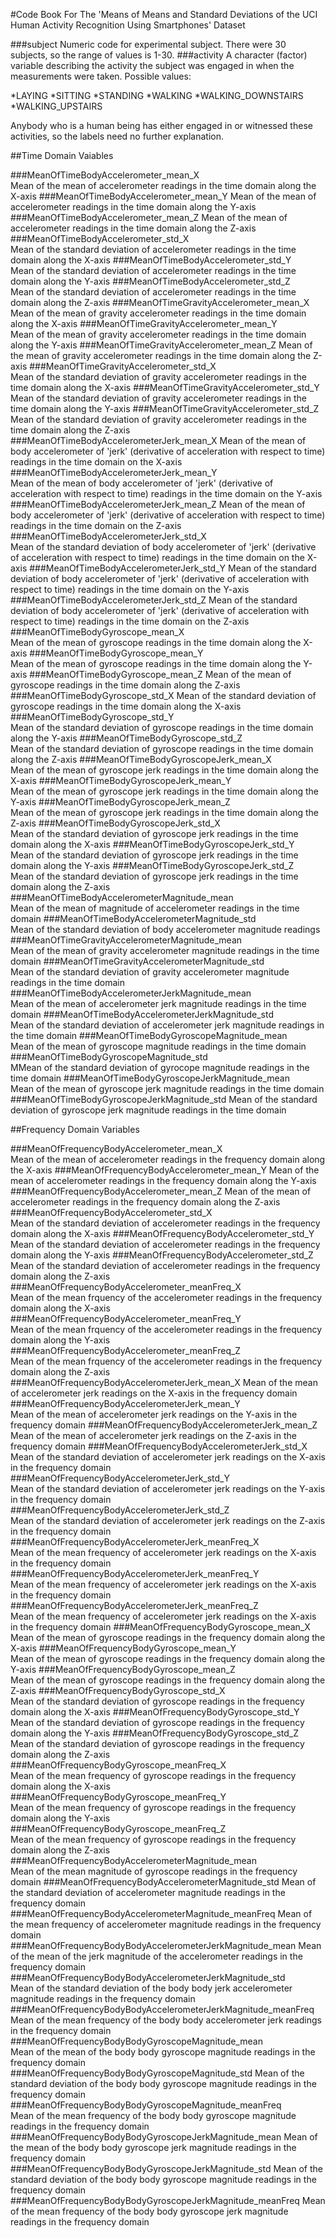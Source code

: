 #Code Book For The 'Means of Means and Standard Deviations of the UCI Human Activity Recognition Using Smartphones' Dataset 
 
###subject
Numeric code for experimental subject. There were 30 subjects, so the range of values is 1-30.
###activity
A character (factor) variable describing the activity the subject was engaged in when the measurements were taken. Possible values:

*LAYING
*SITTING
*STANDING
*WALKING
*WALKING_DOWNSTAIRS
*WALKING_UPSTAIRS

Anybody who is a human being has either engaged in or witnessed these activities, so the labels need no further explanation.

##Time Domain Vaiables

###MeanOfTimeBodyAccelerometer_mean_X                        
Mean of the mean of accelerometer readings in the time domain along the X-axis
###MeanOfTimeBodyAccelerometer_mean_Y
Mean of the mean of accelerometer readings in the time domain along the Y-axis
###MeanOfTimeBodyAccelerometer_mean_Z
Mean of the mean of accelerometer readings in the time domain along the Z-axis
###MeanOfTimeBodyAccelerometer_std_X                         
Mean of the standard deviation of accelerometer readings in the time domain along the X-axis
###MeanOfTimeBodyAccelerometer_std_Y                         
Mean of the standard deviation of accelerometer readings in the time domain along the Y-axis
###MeanOfTimeBodyAccelerometer_std_Z                         
Mean of the standard deviation of accelerometer readings in the time domain along the Z-axis
###MeanOfTimeGravityAccelerometer_mean_X
Mean of the mean of gravity accelerometer readings in the time domain along the X-axis
###MeanOfTimeGravityAccelerometer_mean_Y                     
Mean of the mean of gravity accelerometer readings in the time domain along the Y-axis
###MeanOfTimeGravityAccelerometer_mean_Z
Mean of the mean of gravity accelerometer readings in the time domain along the Z-axis
###MeanOfTimeGravityAccelerometer_std_X                      
Mean of the standard deviation of gravity accelerometer readings in the time domain along the X-axis
###MeanOfTimeGravityAccelerometer_std_Y
Mean of the standard deviation of gravity accelerometer readings in the time domain along the Y-axis
###MeanOfTimeGravityAccelerometer_std_Z                      
Mean of the standard deviation of gravity accelerometer readings in the time domain along the Z-axis
###MeanOfTimeBodyAccelerometerJerk_mean_X
Mean of the mean of body accelerometer of 'jerk' (derivative of acceleration with respect to time) readings in the time domain on the X-axis
###MeanOfTimeBodyAccelerometerJerk_mean_Y                    
Mean of the mean of body accelerometer of 'jerk' (derivative of acceleration with respect to time) readings in the time domain on the Y-axis
###MeanOfTimeBodyAccelerometerJerk_mean_Z
Mean of the mean of body accelerometer of 'jerk' (derivative of acceleration with respect to time) readings in the time domain on the Z-axis
###MeanOfTimeBodyAccelerometerJerk_std_X                     
Mean of the standard deviation of body accelerometer of 'jerk' (derivative of acceleration with respect to time) readings in the time domain on the X-axis
###MeanOfTimeBodyAccelerometerJerk_std_Y
Mean of the standard deviation of body accelerometer of 'jerk' (derivative of acceleration with respect to time) readings in the time domain on the Y-axis
###MeanOfTimeBodyAccelerometerJerk_std_Z
Mean of the standard deviation of body accelerometer of 'jerk' (derivative of acceleration with respect to time) readings in the time domain on the Z-axis
###MeanOfTimeBodyGyroscope_mean_X                            
Mean of the mean of gyroscope readings in the time domain along the X-axis
###MeanOfTimeBodyGyroscope_mean_Y                            
Mean of the mean of gyroscope readings in the time domain along the Y-axis
###MeanOfTimeBodyGyroscope_mean_Z
Mean of the mean of gyroscope readings in the time domain along the Z-axis
###MeanOfTimeBodyGyroscope_std_X
Mean of the standard deviation of gyroscope readings in the time domain along the X-axis
###MeanOfTimeBodyGyroscope_std_Y                             
Mean of the standard deviation of gyroscope readings in the time domain along the Y-axis
###MeanOfTimeBodyGyroscope_std_Z                             
Mean of the standard deviation of gyroscope readings in the time domain along the Z-axis
###MeanOfTimeBodyGyroscopeJerk_mean_X                        
Mean of the mean of gyroscope jerk readings in the time domain along the X-axis
###MeanOfTimeBodyGyroscopeJerk_mean_Y                        
Mean of the mean of gyroscope jerk readings in the time domain along the Y-axis
###MeanOfTimeBodyGyroscopeJerk_mean_Z                        
Mean of the mean of gyroscope jerk readings in the time domain along the Z-axis
###MeanOfTimeBodyGyroscopeJerk_std_X                         
Mean of the standard deviation of gyroscope jerk readings in the time domain along the X-axis
###MeanOfTimeBodyGyroscopeJerk_std_Y                         
Mean of the standard deviation of gyroscope jerk readings in the time domain along the Y-axis
###MeanOfTimeBodyGyroscopeJerk_std_Z                         
Mean of the standard deviation of gyroscope jerk readings in the time domain along the Z-axis
###MeanOfTimeBodyAccelerometerMagnitude_mean                 
Mean of the mean of magnitude of accelerometer readings in the time domain
###MeanOfTimeBodyAccelerometerMagnitude_std                  
Mean of the standard deviation of body accelerometer magnitude readings
###MeanOfTimeGravityAccelerometerMagnitude_mean              
Mean of the mean of gravity accelerometer magnitude readings in the time domain
###MeanOfTimeGravityAccelerometerMagnitude_std               
Mean of the standard deviation of gravity accelerometer magnitude readings in the time domain
###MeanOfTimeBodyAccelerometerJerkMagnitude_mean             
Mean of the mean of accelerometer jerk magnitude readings in the time domain
###MeanOfTimeBodyAccelerometerJerkMagnitude_std              
Mean of the standard deviation of accelerometer jerk magnitude readings in the time domain
###MeanOfTimeBodyGyroscopeMagnitude_mean                     
Mean of the mean of gyroscope magnitude readings in the time domain
###MeanOfTimeBodyGyroscopeMagnitude_std                      
MMean of the standard deviation of gyrocope magnitude readings in the time domain
###MeanOfTimeBodyGyroscopeJerkMagnitude_mean                 
Mean of the mean of gyroscope jerk magnitude readings in the time domain
###MeanOfTimeBodyGyroscopeJerkMagnitude_std
Mean of the standard deviation of gyroscope jerk magnitude readings in the time domain

##Frequency Domain Variables

###MeanOfFrequencyBodyAccelerometer_mean_X                        
Mean of the mean of accelerometer readings in the frequency domain along the X-axis
###MeanOfFrequencyBodyAccelerometer_mean_Y
Mean of the mean of accelerometer readings in the frequency domain along the Y-axis
###MeanOfFrequencyBodyAccelerometer_mean_Z
Mean of the mean of accelerometer readings in the frequency domain along the Z-axis
###MeanOfFrequencyBodyAccelerometer_std_X                         
Mean of the standard deviation of accelerometer readings in the frequency domain along the X-axis
###MeanOfFrequencyBodyAccelerometer_std_Y                         
Mean of the standard deviation of accelerometer readings in the frequency domain along the Y-axis
###MeanOfFrequencyBodyAccelerometer_std_Z                         
Mean of the standard deviation of accelerometer readings in the frequency domain along the Z-axis                 
###MeanOfFrequencyBodyAccelerometer_meanFreq_X               
Mean of the mean frquency of the accelerometer readings in the frequency domain along the X-axis
###MeanOfFrequencyBodyAccelerometer_meanFreq_Y               
Mean of the mean frquency of the accelerometer readings in the frequency domain along the Y-axis
###MeanOfFrequencyBodyAccelerometer_meanFreq_Z               
Mean of the mean frquency of the accelerometer readings in the frequency domain along the Z-axis
###MeanOfFrequencyBodyAccelerometerJerk_mean_X
Mean of the mean of accelerometer jerk readings on the X-axis in the frequency domain
###MeanOfFrequencyBodyAccelerometerJerk_mean_Y               
Mean of the mean of accelerometer jerk readings on the Y-axis in the frequency domain
###MeanOfFrequencyBodyAccelerometerJerk_mean_Z               
Mean of the mean of accelerometer jerk readings on the Z-axis in the frequency domain
###MeanOfFrequencyBodyAccelerometerJerk_std_X                
Mean of the standard deviation of accelerometer jerk readings on the X-axis in the frequency domain
###MeanOfFrequencyBodyAccelerometerJerk_std_Y                
Mean of the standard deviation of accelerometer jerk readings on the Y-axis in the frequency domain
###MeanOfFrequencyBodyAccelerometerJerk_std_Z                
Mean of the standard deviation of accelerometer jerk readings on the Z-axis in the frequency domain
###MeanOfFrequencyBodyAccelerometerJerk_meanFreq_X           
Mean of the mean frequency of accelerometer jerk readings on the X-axis in the frequency domain
###MeanOfFrequencyBodyAccelerometerJerk_meanFreq_Y           
Mean of the mean frequency of accelerometer jerk readings on the X-axis in the frequency domain
###MeanOfFrequencyBodyAccelerometerJerk_meanFreq_Z           
Mean of the mean frequency of accelerometer jerk readings on the X-axis in the frequency domain
###MeanOfFrequencyBodyGyroscope_mean_X
Mean of the mean of gyroscope readings in the frequency domain along the X-axis
###MeanOfFrequencyBodyGyroscope_mean_Y                       
Mean of the mean of gyroscope readings in the frequency domain along the Y-axis
###MeanOfFrequencyBodyGyroscope_mean_Z                       
Mean of the mean of gyroscope readings in the frequency domain along the Z-axis
###MeanOfFrequencyBodyGyroscope_std_X                        
Mean of the standard deviation of gyroscope readings in the frequency domain along the X-axis
###MeanOfFrequencyBodyGyroscope_std_Y                        
Mean of the standard deviation of gyroscope readings in the frequency domain along the Y-axis
###MeanOfFrequencyBodyGyroscope_std_Z                        
Mean of the standard deviation of gyroscope readings in the frequency domain along the Z-axis
###MeanOfFrequencyBodyGyroscope_meanFreq_X                   
Mean of the mean frequency of gyroscope readings in the frequency domain along the X-axis
###MeanOfFrequencyBodyGyroscope_meanFreq_Y                   
Mean of the mean frequency of gyroscope readings in the frequency domain along the Y-axis
###MeanOfFrequencyBodyGyroscope_meanFreq_Z                   
Mean of the mean frequency of gyroscope readings in the frequency domain along the Z-axis
###MeanOfFrequencyBodyAccelerometerMagnitude_mean            
Mean of the mean magnitude of gyroscope readings in the frequency domain
###MeanOfFrequencyBodyAccelerometerMagnitude_std
Mean of the standard deviation of accelerometer magnitude readings in the frequency domain
###MeanOfFrequencyBodyAccelerometerMagnitude_meanFreq
Mean of the mean frequency of accelerometer magnitude readings in the frequency domain
###MeanOfFrequencyBodyBodyAccelerometerJerkMagnitude_mean
Mean of the mean of the jerk magnitude of the accelerometer readings in the frequency domain
###MeanOfFrequencyBodyBodyAccelerometerJerkMagnitude_std     
Mean of the standard deviation of the body body jerk accelerometer magnitude readings in the frequency domain
###MeanOfFrequencyBodyBodyAccelerometerJerkMagnitude_meanFreq
Mean of the mean frequency of the body body accelerometer jerk readings in the frequency domain
###MeanOfFrequencyBodyBodyGyroscopeMagnitude_mean            
Mean of the mean of the body body gyroscope magnitude readings in the frequency domain
###MeanOfFrequencyBodyBodyGyroscopeMagnitude_std
Mean of the standard deviation of the body body gyroscope magnitude readings in the frequency domain
###MeanOfFrequencyBodyBodyGyroscopeMagnitude_meanFreq        
Mean of the mean frequency of the body body gyroscope magnitude readings in the frequency domain
###MeanOfFrequencyBodyBodyGyroscopeJerkMagnitude_mean
Mean of the mean of the body body gyroscope jerk magnitude readings in the frequency domain
###MeanOfFrequencyBodyBodyGyroscopeJerkMagnitude_std
Mean of the standard deviation of the body body gyroscope magnitude readings in the frequency domain
###MeanOfFrequencyBodyBodyGyroscopeJerkMagnitude_meanFreq
Mean of the mean frequency of the body body gyroscope jerk magnitude readings in the frequency domain
